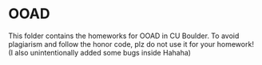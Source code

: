 # OOAD
This folder contains the homeworks for OOAD in CU Boulder.
To avoid plagiarism and follow the honor code, plz do not use it for your homework! (I also unintentionally added some bugs inside Hahaha)

